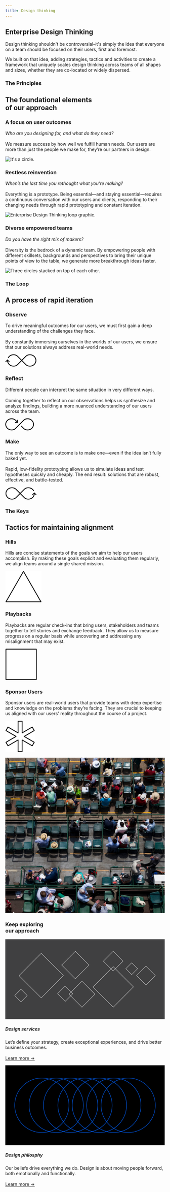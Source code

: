 ```yaml
---
title: Design thinking
---
```


<grid background="magenta-20" classname="background--header background--thinking">
<column lg="4" md="4">

## **Enterprise Design Thinking**

Design thinking shouldn't be controversial–it's simply the idea that everyone on a team should be focused on their users, first and foremost.

We built on that idea, adding strategies, tactics and activities to create a framework that uniquely scales design thinking across teams of all shapes and sizes, whether they are co-located or widely dispersed.

</column>
<column lg="8" offset_lg="4" md="4">

</column>
</grid>
<grid background="gray-10">
<column lg="4">

### The Principles

</column>
<column lg="12"  md="5">

<h2>The foundational elements<br>of our approach</h2>

</column>
<column lg="4" offset_lg="4" border="true"  md="5">

### A focus on user outcomes

_Who are you designing for, and what do they need?_ <br><br>We measure success by how well we fulfill human needs. Our users are more than just the people we make for, they’re our partners in design.

![It's a circle.](images/think_circle.svg)

</column>
<column lg="4" border="true"  md="5">

### Restless reinvention

_When’s the last time you rethought what you’re making?_ <br><br>Everything is a prototype. Being essential—and staying essential—requires a continuous conversation with our users and clients, responding to their changing needs through rapid prototyping and constant iteration.

![Enterprise Design Thinking loop graphic.](images/think.svg)

</column>
<column lg="4" border="true"  md="5">
  
### Diverse empowered teams

_Do you have the right mix of makers?_ <br><br>Diversity is the bedrock of a dynamic team. By empowering people with different skillsets, backgrounds and perspectives to bring their unique points of view to the table, we generate more breakthrough ideas faster.

![Three circles stacked on top of each other.](images/think_3circles.svg)

</column>
</grid>
<grid background="white">
<column lg="4">

### The Loop

</column>
<column lg="12" md="5">

<h2>A process of rapid iteration</h2>

</column>
<column lg="4" offset_lg="4" border="true" md="5">

### Observe

To drive meaningful outcomes for our users, we must first gain a deep understanding of the challenges they face.
<br><br>
By constantly immersing ourselves in the worlds of our users, we ensure that our solutions always address real-world needs.

![Enterprise Design Thinking loop with an arrow on observe.](images/observe_loop.svg)

</column>
<column lg="4" border="true" md="5">

### Reflect

Different people can interpret the same situation in very different ways.
<br><br>
Coming together to reflect on our observations helps us synthesize and analyze findings, building a more nuanced understanding of our users across the team.

![Enterprise Design Thinking loop with an arrow on reflect.](images/reflect_loop.svg)

</column>
<column lg="4" border="true" md="5">

### Make

The only way to see an outcome is to make one—even if the idea isn’t fully baked yet.
<br><br>
Rapid, low-fidelity prototyping allows us to simulate ideas and test hypotheses quickly and cheaply. The end result: solutions that are robust, effective, and battle-tested.

![Enterprise Design Thinking loop with an arrow on make.](images/make_loop.svg)

</column>
</grid>
<grid background="gray-10">
<column lg="4">

### The Keys

</column>
<column lg="12">

<h2>Tactics for maintaining alignment</h2>

</column>
<column lg="4" offset_lg="4" border="true" md="5">

### Hills

Hills are concise statements of
the goals we aim to help our users accomplish. By making these goals explicit and evaluating them regularly, we align teams around a single shared mission.

![It's a triangle.](images/hills.svg)

</column>
<column lg="4" border="true" md="5">

### Playbacks

Playbacks are regular check-ins that bring users, stakeholders and teams together to tell stories and exchange feedback. They allow us to measure progress on a regular basis while uncovering and addressing any misalignment that may exist.

![It's a square.](images/playbacks.svg)

</column>
<column lg="4" border="true" md="5">

### Sponsor Users

Sponsor users are real-world users that provide teams with deep expertise and knowledge on the problems they’re facing. They are crucial to keeping us aligned with our users' reality throughout the course of a project.

![It's an asterisk.](images/sponsor_users.svg)

</column>
</grid>
<grid background="gray-10">
<column lg="16">

<tile
    href="https://www.ibm.com/design/thinking/"
    title="Enterprise Design Thinking"
    feature="true"
    feature_heading="Explore our framework and start driving better, human-centered outcomes at any scale."
    feature_background="black">
<img src="images/Image_2.png" alt="Geometric shapes"/>
</tile>

</column>
<column lg="8">

<h3>Keep exploring<br>our approach</h3>

</column>
<column lg="4" md="4">

![Design services artwork](../images/services-sm.svg)

##### Design services

<p size="sm">
Let’s define your strategy, create exceptional experiences, and drive better business outcomes.<br><br><a href="/approach/design-services">Learn more →</a></p>

</column>
<column lg="4" md="4">

![Design Philosophy artwork](../images/philosophy-sm.svg)

##### Design philosphy

<p size="sm">Our beliefs drive everything we do. Design is about moving people forward, both emotionally and functionally.<br><br><a href="/approach/design-philosophy">Learn more →</a></p>

</column>
</grid>
